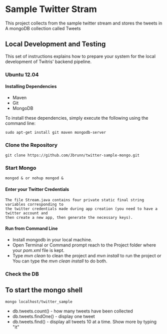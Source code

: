 # Sample Twitter Stram

This project collects from the sample twitter stream and stores the tweets in 
A mongoDB collection called Tweets

## Local Development and Testing

This set of instructions explains how to prepare your system for the local
development of Twitris' backend pipeline.

### Ubuntu 12.04

#### Installing Dependencies

*   Maven
*   Git
*   MongoDB

To install these dependencies, simply execute the following using the command line:

	sudo apt-get install git maven mongodb-server

### Clone the Repository
	
	git clone https://github.com/Jbrunn/twitter-sample-mongo.git

### Start Mongo

	mongod & or nohup mongod &

#### Enter your Twitter Credentials

	The file Stream.java contains four private static final string variables corresponding to 
	the twitter credentials made during app creation (you need to have a twitter account and 
	then create a new app, then generate the necessary keys).

#### Run from Command Line
	
*	Install mongodb in your local machine.
*	Open Terminal or Command prompt reach to the Project folder where your *pom.xml* file is kept.
*	Type *mvn clean* to clean the project and *mvn install* to run the project
	                            or
	You can type the *mvn clean install* to do both.

### Check the DB
	
## To start the mongo shell
	
	mongo localhost/twitter_sample

*	db.tweets.count() - how many tweets have been collected
*	db.tweets.findOne() - display one tweet
*	db.tweets.find() - display all tweets 10 at a time. Show more by typing "it"

